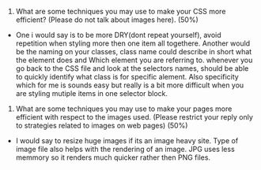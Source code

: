 1. What are some techniques you may use to make your CSS more efficient? (Please do not talk about images here). (50%)

- One i would say is to be more DRY(dont repeat yourself), avoid repetition when styling more then one item all togethere.
Another would be the naming on your classes, class name could describe in short what the element does and Which element you are referring to. whenever you go back to the CSS file and look at the selectors names, should be able to quickly identify what class is for specific alement.
Also specificity which for me is sounds easy but really is a bit more difficult when you are styling mutiple items in one selector block.

1. What are some techniques you may use to make your pages more efficient with respect to the images used.  (Please restrict your reply only to strategies related to images on web pages) (50%)

- I would say to resize huge images if its an image heavy site. Type of image file also helps with the rendering of an image. JPG uses less memmory so it renders much quicker rather then PNG files.
